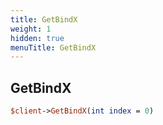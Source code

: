 ```yaml
---
title: GetBindX
weight: 1
hidden: true
menuTitle: GetBindX
---
```

## GetBindX
```perl
$client->GetBindX(int index = 0)
```